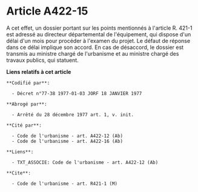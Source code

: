# Article A422-15

A cet effet, un dossier portant sur les points mentionnés à l'article R. 421-1 est adressé au directeur départemental de
l'équipement, qui dispose d'un délai d'un mois pour procéder à l'examen du projet. Le défaut de réponse dans ce délai
implique son accord. En cas de désaccord, le dossier est transmis au ministre chargé de l'urbanisme et au ministre chargé des
travaux publics, qui statuent.

**Liens relatifs à cet article**

	**Codifié par**:

	  - Décret n°77-38 1977-01-03 JORF 18 JANVIER 1977

	**Abrogé par**:

	  - Arrêté du 28 décembre 1977 art. 1, v. init.

	**Cité par**:

	  - Code de l'urbanisme - art. A422-12 (Ab)
	  - Code de l'urbanisme - art. A422-16 (Ab)

	**Liens**:

	  - TXT_ASSOCIE: Code de l'urbanisme - art. A422-12 (Ab)

	**Cite**:

	  - Code de l'urbanisme - art. R421-1 (M)

